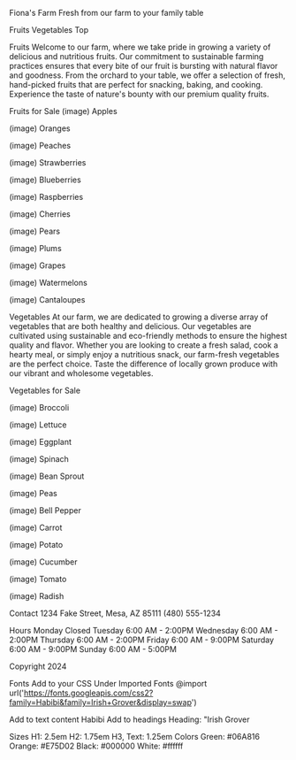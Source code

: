 Fiona's Farm
Fresh from our farm to your family table

Fruits
Vegetables
Top

Fruits
Welcome to our farm, where we take pride in growing a variety of delicious and nutritious fruits. Our commitment to sustainable farming practices ensures that every bite of our fruit is bursting with natural flavor and goodness. From the orchard to your table, we offer a selection of fresh, hand-picked fruits that are perfect for snacking, baking, and cooking. Experience the taste of nature's bounty with our premium quality fruits.

Fruits for Sale
(image)
Apples

(image)
Oranges

(image)
Peaches

(image)
Strawberries

(image)
Blueberries

(image)
Raspberries

(image)
Cherries

(image)
Pears

(image)
Plums

(image)
Grapes

(image)
Watermelons

(image)
Cantaloupes


Vegetables
At our farm, we are dedicated to growing a diverse array of vegetables that are both healthy and delicious. Our vegetables are cultivated using sustainable and eco-friendly methods to ensure the highest quality and flavor. Whether you are looking to create a fresh salad, cook a hearty meal, or simply enjoy a nutritious snack, our farm-fresh vegetables are the perfect choice. Taste the difference of locally grown produce with our vibrant and wholesome vegetables.

Vegetables for Sale

(image)
Broccoli

(image)
Lettuce

(image)
Eggplant

(image)
Spinach

(image)
Bean Sprout

(image)
Peas

(image)
Bell Pepper

(image)
Carrot

(image)
Potato

(image)
Cucumber

(image)
Tomato

(image)
Radish


Contact
1234 Fake Street,
Mesa, AZ 85111
(480) 555-1234

Hours
Monday Closed
Tuesday 6:00 AM - 2:00PM
Wednesday 6:00 AM - 2:00PM
Thursday 6:00 AM - 2:00PM
Friday 6:00 AM - 9:00PM
Saturday 6:00 AM - 9:00PM
Sunday 6:00 AM - 5:00PM

Copyright 2024

Fonts
Add to your CSS Under Imported Fonts
@import url('https://fonts.googleapis.com/css2?family=Habibi&family=Irish+Grover&display=swap')

Add to text content
Habibi
Add to headings
Heading: "Irish Grover

Sizes
H1: 2.5em
H2: 1.75em
H3, Text: 1.25em
Colors
Green: #06A816
Orange: #E75D02
Black: #000000
White: #ffffff

